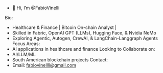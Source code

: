 - 👋 Hi, I’m @FabioVinelli

Bio:
 * Healthcare & Finance | Bitcoin On-chain Analyst | 
 * Skilled in Fabric, OpenAI GPT (LLMs), Hugging Face, & Nvidia NeMo
 * Exploring Agentic, Autogen, CrewAI, & LangChain-Langgraph Agents
Focus Areas:
 * AI applications in healthcare and finance
Looking to Collaborate on:
* AI/LLM/ML 
* South American blockchain projects
Contact:
 * Email: fabiovinellli@gmail.com




